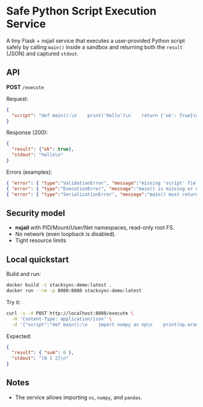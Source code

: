 # Safe Python Script Execution Service

A tiny Flask + nsjail service that executes a user-provided Python script safely
by calling `main()` inside a sandbox and returning both the `result` (JSON) and
captured `stdout`.

## API

**POST** `/execute`

Request:
```json
{
  "script": "def main():\n    print('hello')\n    return {'ok': True}\n"
}
```

Response (200):
```json
{
  "result": {"ok": true},
  "stdout": "hello\n"
}
```

Errors (examples):
```json
{ "error": { "type":"ValidationError", "message":"missing 'script' field" } }
{ "error": { "type":"ExecutionError", "message":"main() is missing or not callable" }, "stdout": "..." }
{ "error": { "type":"SerializationError", "message":"main() must return JSON-serializable data" }, "stdout": "..." }
```

## Security model

- **nsjail** with PID/Mount/User/Net namespaces, read-only root FS.
- No network (even loopback is disabled).
- Tight resource limits

## Local quickstart

Build and run:
```bash
docker build -t stacksync-demo:latest .
docker run --rm -p 8080:8080 stacksync-demo:latest
```

Try it:
```bash
curl -s -X POST http://localhost:8080/execute \
  -H 'Content-Type: application/json' \
  -d '{"script":"def main():\n    import numpy as np\n    print(np.arange(3))\n    return {\"sum\": int(np.sum([1,2,3])) }\n"}' | jq
```

Expected:
```json
{
  "result": { "sum": 6 },
  "stdout": "[0 1 2]\n"
}
```

## Notes

- The service allows importing `os`, `numpy`, and `pandas`.

